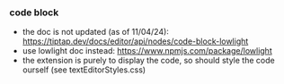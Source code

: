 ### code block

- the doc is not updated (as of 11/04/24): https://tiptap.dev/docs/editor/api/nodes/code-block-lowlight
- use lowlight doc instead: https://www.npmjs.com/package/lowlight
- the extension is purely to display the code, so should style the code ourself (see textEditorStyles.css)
